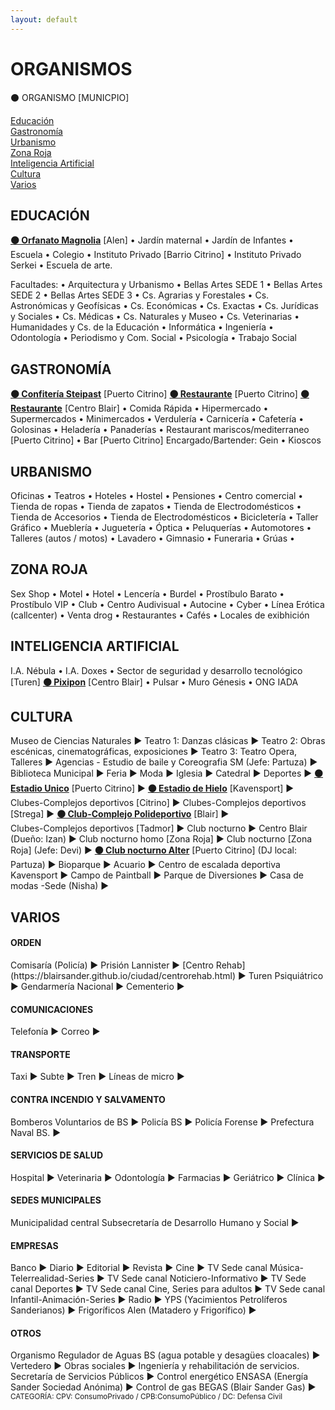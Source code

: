 ```yaml
---
layout: default
---
```


# ORGANISMOS

⚫ ORGANISMO [MUNICPIO]

[Educación](#educación)<br>
[Gastronomía](#gastronomía)<br>
[Urbanismo](#urbanismo)<br>
[Zona Roja](#zona-roja)<br>
[Inteligencia Artificial](#inteligencia-artificial)<br>
[Cultura](#cultura)<br>
[Varios](#varios)<br>
  
## EDUCACIÓN
**[⚫ Orfanato Magnolia](https://blairsander.github.io/ciudad/orfanato.html)** [Alen] • Jardín maternal • Jardín de Infantes • Escuela • Colegio • Instituto Privado [Barrio Citrino] • Instituto Privado Serkei • Escuela de arte.

Facultades: • Arquitectura y Urbanismo • Bellas Artes SEDE 1 • Bellas Artes SEDE 2 • Bellas Artes SEDE 3 • Cs. Agrarias y Forestales • Cs. Astronómicas y Geofísicas • Cs. Económicas • Cs. Exactas • Cs. Jurídicas y Sociales • Cs. Médicas • Cs. Naturales y Museo • Cs. Veterinarias • Humanidades y Cs. de la Educación • Informática • Ingeniería • Odontología • Periodismo y Com. Social • Psicología • Trabajo Social 
 
## GASTRONOMÍA
**[⚫ Confitería Steipast](https://blairsander.github.io/ciudad/steipast.html)** [Puerto Citrino] **[⚫ Restaurante](https://blairsander.github.io/ciudad/restaurantedemi.html)** [Puerto Citrino] **[⚫ Restaurante](https://blairsander.github.io/ciudad/restauranteremi.html)** [Centro Blair] • Comida Rápida • Hipermercado • Supermercados • Minimercados • Verdulería • Carnicería • Cafetería • Golosinas • Heladería • Panaderías • Restaurant mariscos/mediterraneo [Puerto Citrino] • Bar [Puerto Citrino] Encargado/Bartender: Gein • Kioscos 

## URBANISMO
Oficinas • Teatros • Hoteles • Hostel • Pensiones • Centro comercial • Tienda de ropas • Tienda de zapatos • Tienda de Electrodomésticos • Tienda de Accesorios • Tienda de Electrodomésticos • Bicicletería • Taller Gráfico • Mueblería • Juguetería • Óptica • Peluquerías • Automotores • Talleres (autos / motos) • Lavadero • Gimnasio • Funeraria • Grúas •  

## ZONA ROJA
Sex Shop • Motel • Hotel • Lencería • Burdel • Prostíbulo Barato • Prostíbulo VIP • Club • Centro Audivisual • Autocine • Cyber • Línea Erótica (callcenter) • Venta drog • Restaurantes • Cafés • Locales de exibhición

## INTELIGENCIA ARTIFICIAL
I.A. Nébula • I.A. Doxes • Sector de seguridad y desarrollo tecnológico [Turen] **[⚫ Pixipon](https://blairsander.github.io/ciudad/pixipon.html)** [Centro Blair] • Pulsar • Muro Génesis • ONG IADA  

## CULTURA
Museo de Ciencias Naturales ► 
Teatro 1: Danzas clásicas ► 
Teatro 2: Obras escénicas, cinematográficas, exposiciones ► 
Teatro 3: Teatro Opera, Talleres ► 
Agencias - Estudio de baile y Coreografia SM  (Jefe: Partuza) ► 
Biblioteca Municipal ► 
Feria ► 
Moda ► 
Iglesia ► 
Catedral ► 
Deportes ► 
**[⚫ Estadio Unico](https://blairsander.github.io/ciudad/estadiounico.html)**  [Puerto Citrino] ►
**[⚫ Estadio de Hielo](https://blairsander.github.io/ciudad/estadiohielo.html)** [Kavensport] ►
Clubes-Complejos deportivos [Citrino] ► 
Clubes-Complejos deportivos [Strega] ► 
**[⚫ Club-Complejo Polideportivo](https://blairsander.github.io/ciudad/polideportivoblair.html)** [Blair] ►  
Clubes-Complejos deportivos [Tadmor]  ► 
Club nocturno ► Centro Blair (Dueño: Izan)  ► 
Club nocturno homo [Zona Roja] ► 
Club nocturno [Zona Roja] (Jefe: Devi) ► 
**[⚫ Club nocturno Alter](https://blairsander.github.io/ciudad/nightclubalter.html)** [Puerto Citrino] (DJ local: Partuza) ► 
Bioparque ► 
Acuario ► 
Centro de escalada deportiva Kavensport ► 
Campo de Paintball ► 
Parque de Diversiones ► 
Casa de modas -Sede (Nisha) ► 

## VARIOS

<h4>ORDEN</h4>
Comisaría (Policía) ►  
Prisión Lannister ► 
[Centro Rehab](https://blairsander.github.io/ciudad/centrorehab.html) ► Turen
Psiquiátrico ►
Gendarmería Nacional ► 
Cementerio ► 

<h4>COMUNICACIONES</h4>
Telefonía ►  
Correo ► 

<h4>TRANSPORTE</h4>
Taxi ► 
Subte  ► 
Tren ► 
Líneas de micro ► 

<h4>CONTRA INCENDIO Y SALVAMENTO</h4>
Bomberos Voluntarios de BS ► 
Policía BS ► 
Policía Forense ►
Prefectura Naval BS. ► 

<h4>SERVICIOS DE SALUD</h4> 
Hospital ►  
Veterinaria ►  
Odontología ►
Farmacias ► 
Geriátrico ► 
Clínica ► 

<h4>SEDES MUNICIPALES</h4> 
Municipalidad central
Subsecretaría de Desarrollo Humano y Social ► 

<h4>EMPRESAS</h4>
Banco ► 
Diario ► 
Editorial ► 
Revista ► 
Cine ► 
TV Sede canal Música-Telerrealidad-Series ► 
TV Sede canal Noticiero-Informativo ► 
TV Sede canal Deportes ► 
TV Sede canal Cine, Series para adultos ► 
TV Sede canal Infantil-Animación-Series ► 
Radio ► 
YPS (Yacimientos Petrolíferos Sanderianos) ► 
Frigoríficos Alen (Matadero y Frigorífico) ► 

<h4>OTROS</h4>
Organismo Regulador de Aguas BS (agua potable y desagües cloacales) ► 
Vertedero ► 
Obras sociales ►
Ingeniería y rehabilitación de servicios. Secretaría de Servicios Públicos ►    
Control energético ENSASA (Energía Sander Sociedad Anónima) ► 
Control de gas BEGAS (Blair Sander Gas) ►  

<br>
<small>CATEGORÍA: CPV: ConsumoPrivado / CPB:ConsumoPúblico / DC: Defensa Civil</small>
